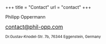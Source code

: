 +++
title = "Contact"
url = "contact"
+++

Philipp Oppermann

<big>contact@phil-opp.com</big>

<small>Dr.Gustav-Knodel-Str. 7b, 76344 Eggenstein,  Germany</small>
